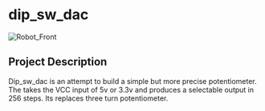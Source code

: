 # dip_sw_dac

![Robot_Front](https://github.com/jerryok826/dip_sw_dac/blob/main/Pictures/lps_bat_lps_load.jpeg)


## Project Description
Dip_sw_dac is an attempt to build a simple but more precise potentiometer. The takes the VCC input of 5v or 3.3v and produces a selectable output in 256 steps. Its replaces three turn potentiometer. 
